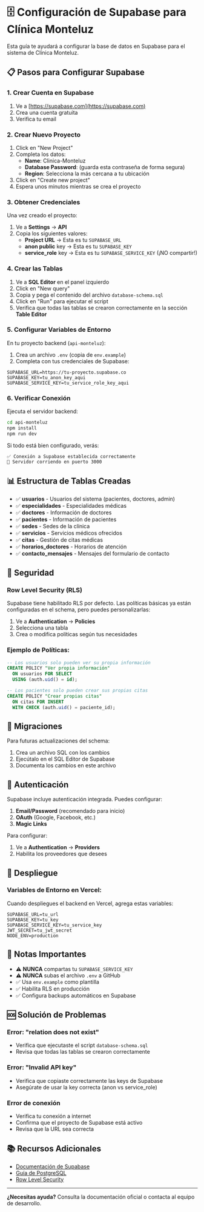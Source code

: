 # 🗄️ Configuración de Supabase para Clínica Monteluz

Esta guía te ayudará a configurar la base de datos en Supabase para el sistema de Clínica Monteluz.

## 📋 Pasos para Configurar Supabase

### 1. Crear Cuenta en Supabase

1. Ve a [https://supabase.com](https://supabase.com)
2. Crea una cuenta gratuita
3. Verifica tu email

### 2. Crear Nuevo Proyecto

1. Click en "New Project"
2. Completa los datos:
   - **Name**: Clinica-Monteluz
   - **Database Password**: (guarda esta contraseña de forma segura)
   - **Region**: Selecciona la más cercana a tu ubicación
3. Click en "Create new project"
4. Espera unos minutos mientras se crea el proyecto

### 3. Obtener Credenciales

Una vez creado el proyecto:

1. Ve a **Settings** → **API**
2. Copia los siguientes valores:
   - **Project URL** → Esta es tu `SUPABASE_URL`
   - **anon public** key → Esta es tu `SUPABASE_KEY`
   - **service_role** key → Esta es tu `SUPABASE_SERVICE_KEY` (¡NO compartir!)

### 4. Crear las Tablas

1. Ve a **SQL Editor** en el panel izquierdo
2. Click en "New query"
3. Copia y pega el contenido del archivo `database-schema.sql`
4. Click en "Run" para ejecutar el script
5. Verifica que todas las tablas se crearon correctamente en la sección **Table Editor**

### 5. Configurar Variables de Entorno

En tu proyecto backend (`api-monteluz`):

1. Crea un archivo `.env` (copia de `env.example`)
2. Completa con tus credenciales de Supabase:

```env
SUPABASE_URL=https://tu-proyecto.supabase.co
SUPABASE_KEY=tu_anon_key_aqui
SUPABASE_SERVICE_KEY=tu_service_role_key_aqui
```

### 6. Verificar Conexión

Ejecuta el servidor backend:

```bash
cd api-monteluz
npm install
npm run dev
```

Si todo está bien configurado, verás:
```
✅ Conexión a Supabase establecida correctamente
🚀 Servidor corriendo en puerto 3000
```

## 📊 Estructura de Tablas Creadas

- ✅ **usuarios** - Usuarios del sistema (pacientes, doctores, admin)
- ✅ **especialidades** - Especialidades médicas
- ✅ **doctores** - Información de doctores
- ✅ **pacientes** - Información de pacientes
- ✅ **sedes** - Sedes de la clínica
- ✅ **servicios** - Servicios médicos ofrecidos
- ✅ **citas** - Gestión de citas médicas
- ✅ **horarios_doctores** - Horarios de atención
- ✅ **contacto_mensajes** - Mensajes del formulario de contacto

## 🔐 Seguridad

### Row Level Security (RLS)

Supabase tiene habilitado RLS por defecto. Las políticas básicas ya están configuradas en el schema, pero puedes personalizarlas:

1. Ve a **Authentication** → **Policies**
2. Selecciona una tabla
3. Crea o modifica políticas según tus necesidades

### Ejemplo de Políticas:

```sql
-- Los usuarios solo pueden ver su propia información
CREATE POLICY "Ver propia información"
  ON usuarios FOR SELECT
  USING (auth.uid() = id);

-- Los pacientes solo pueden crear sus propias citas
CREATE POLICY "Crear propias citas"
  ON citas FOR INSERT
  WITH CHECK (auth.uid() = paciente_id);
```

## 🔄 Migraciones

Para futuras actualizaciones del schema:

1. Crea un archivo SQL con los cambios
2. Ejecútalo en el SQL Editor de Supabase
3. Documenta los cambios en este archivo

## 📱 Autenticación

Supabase incluye autenticación integrada. Puedes configurar:

1. **Email/Password** (recomendado para inicio)
2. **OAuth** (Google, Facebook, etc.)
3. **Magic Links**

Para configurar:
1. Ve a **Authentication** → **Providers**
2. Habilita los proveedores que desees

## 🚀 Despliegue

### Variables de Entorno en Vercel:

Cuando despliegues el backend en Vercel, agrega estas variables:

```
SUPABASE_URL=tu_url
SUPABASE_KEY=tu_key
SUPABASE_SERVICE_KEY=tu_service_key
JWT_SECRET=tu_jwt_secret
NODE_ENV=production
```

## 📝 Notas Importantes

- ⚠️ **NUNCA** compartas tu `SUPABASE_SERVICE_KEY`
- ⚠️ **NUNCA** subas el archivo `.env` a GitHub
- ✅ Usa `env.example` como plantilla
- ✅ Habilita RLS en producción
- ✅ Configura backups automáticos en Supabase

## 🆘 Solución de Problemas

### Error: "relation does not exist"
- Verifica que ejecutaste el script `database-schema.sql`
- Revisa que todas las tablas se crearon correctamente

### Error: "Invalid API key"
- Verifica que copiaste correctamente las keys de Supabase
- Asegúrate de usar la key correcta (anon vs service_role)

### Error de conexión
- Verifica tu conexión a internet
- Confirma que el proyecto de Supabase está activo
- Revisa que la URL sea correcta

## 📚 Recursos Adicionales

- [Documentación de Supabase](https://supabase.com/docs)
- [Guía de PostgreSQL](https://www.postgresql.org/docs/)
- [Row Level Security](https://supabase.com/docs/guides/auth/row-level-security)

---

**¿Necesitas ayuda?** Consulta la documentación oficial o contacta al equipo de desarrollo.


